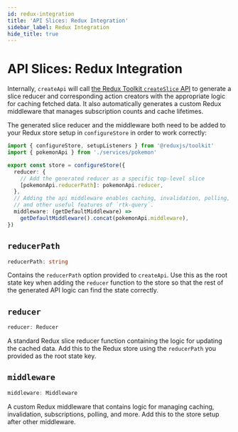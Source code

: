 ```yaml
---
id: redux-integration
title: 'API Slices: Redux Integration'
sidebar_label: Redux Integration
hide_title: true
---
```


# API Slices: Redux Integration

Internally, `createApi` will call [the Redux Toolkit `createSlice` API](https://redux-toolkit.js.org/api/createSlice) to generate a slice reducer and corresponding action creators with the appropriate logic for caching fetched data. It also automatically generates a custom Redux middleware that manages subscription counts and cache lifetimes.

The generated slice reducer and the middleware both need to be added to your Redux store setup in `configureStore` in order to work correctly:

```ts title="src/store.ts"
import { configureStore, setupListeners } from '@reduxjs/toolkit'
import { pokemonApi } from './services/pokemon'

export const store = configureStore({
  reducer: {
    // Add the generated reducer as a specific top-level slice
    [pokemonApi.reducerPath]: pokemonApi.reducer,
  },
  // Adding the api middleware enables caching, invalidation, polling,
  // and other useful features of `rtk-query`.
  middleware: (getDefaultMiddleware) =>
    getDefaultMiddleware().concat(pokemonApi.middleware),
})
```

## `reducerPath`

```ts
reducerPath: string
```

Contains the `reducerPath` option provided to `createApi`. Use this as the root state key when adding the `reducer` function to the store so that the rest of the generated API logic can find the state correctly.

## `reducer`

```ts
reducer: Reducer
```

A standard Redux slice reducer function containing the logic for updating the cached data. Add this to the Redux store using the `reducerPath` you provided as the root state key.

## `middleware`

```ts
middleware: Middleware
```

A custom Redux middleware that contains logic for managing caching, invalidation, subscriptions, polling, and more. Add this to the store setup after other middleware.
